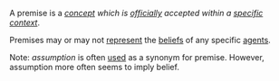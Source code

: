 A premise is a *[concept](https://github.com/gcassel/Modular-Organization-Terminology/blob/master/terms/concept.md) which is [officially](https://github.com/gcassel/Modular-Organization-Terminology/blob/master/terms/official.md) accepted within a [specific](https://github.com/gcassel/Modular-Organization-Terminology/blob/master/terms/specific.md) [context](https://github.com/gcassel/Modular-Organization-Terminology/blob/master/terms/context.md)*.

Premises may or may not [represent](https://github.com/gcassel/Modular-Organization-Terminology/blob/master/terms/representation.md) the [beliefs](https://github.com/gcassel/Modular-Organization-Terminology/blob/master/terms/belief.md) of any specific [agents](https://github.com/gcassel/Modular-Organization-Terminology/blob/master/terms/agent.md).  

Note: *assumption* is often [used](https://github.com/gcassel/Modular-Organization-Terminology/blob/master/terms/use.md) as a synonym for premise.  However, assumption more often seems to imply belief.
